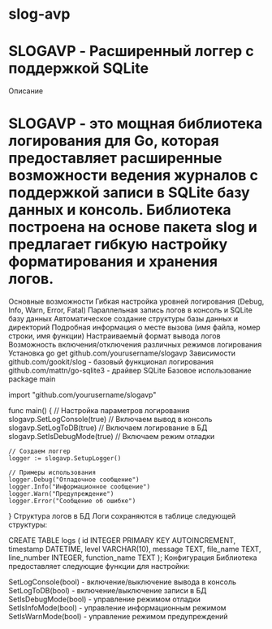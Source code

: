 # slog-avp
# SLOGAVP - Расширенный логгер с поддержкой SQLite
Описание
# SLOGAVP - это мощная библиотека логирования для Go, которая предоставляет расширенные возможности ведения журналов с поддержкой записи в SQLite базу данных и консоль. Библиотека построена на основе пакета slog и предлагает гибкую настройку форматирования и хранения логов.

Основные возможности
Гибкая настройка уровней логирования (Debug, Info, Warn, Error, Fatal)
Параллельная запись логов в консоль и SQLite базу данных
Автоматическое создание структуры базы данных и директорий
Подробная информация о месте вызова (имя файла, номер строки, имя функции)
Настраиваемый формат вывода логов
Возможность включения/отключения различных режимов логирования
Установка
go get github.com/yourusername/slogavp
Зависимости
github.com/gookit/slog - базовый функционал логирования
github.com/mattn/go-sqlite3 - драйвер SQLite
Базовое использование
package main

import "github.com/yourusername/slogavp"

func main() {
// Настройка параметров логирования
slogavp.SetLogConsole(true)      // Включаем вывод в консоль
slogavp.SetLogToDB(true)         // Включаем логирование в БД
slogavp.SetIsDebugMode(true)     // Включаем режим отладки

    // Создаем логгер
    logger := slogavp.SetupLogger()
    
    // Примеры использования
    logger.Debug("Отладочное сообщение")
    logger.Info("Информационное сообщение")
    logger.Warn("Предупреждение")
    logger.Error("Сообщение об ошибке")
}
Структура логов в БД
Логи сохраняются в таблице следующей структуры:

CREATE TABLE logs (
id INTEGER PRIMARY KEY AUTOINCREMENT,
timestamp DATETIME,
level VARCHAR(10),
message TEXT,
file_name TEXT,
line_number INTEGER,
function_name TEXT
);
Конфигурация
Библиотека предоставляет следующие функции для настройки:

SetLogConsole(bool) - включение/выключение вывода в консоль
SetLogToDB(bool) - включение/выключение записи в БД
SetIsDebugMode(bool) - управление режимом отладки
SetIsInfoMode(bool) - управление информационным режимом
SetIsWarnMode(bool) - управление режимом предупреждений